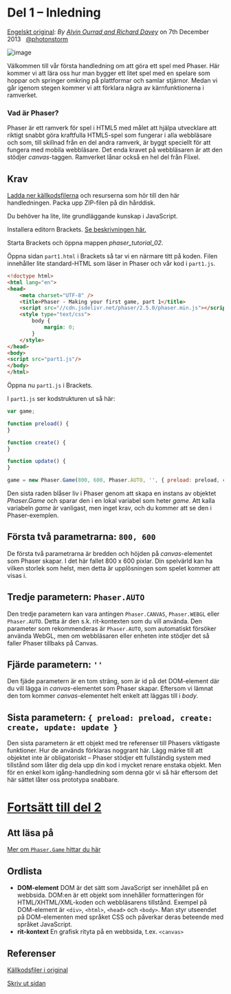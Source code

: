 # Del 1 &ndash; Inledning

[Engelskt original](http://phaser.io/tutorials/making-your-first-phaser-game/index):
_By [Alvin Ourrad and Richard Davey](https://twitter.com/photonstorm)_ on 7th December 2013   [@photonstorm](https://twitter.com/photonstorm) 

![image](http://phaser.io/content/tutorials/making-your-first-phaser-game/tutorial_header.png)

Välkommen till vår första handledning om att göra ett spel med Phaser.
Här kommer vi att lära oss hur man bygger ett litet spel med en spelare som hoppar och springer omkring på plattformar och samlar stjärnor.
Medan vi går igenom stegen kommer vi att förklara några av kärnfunktionerna i ramverket.

### Vad är Phaser?

Phaser är ett ramverk för spel i HTML5 med målet att hjälpa utvecklare att riktigt snabbt göra kraftfulla HTML5-spel som fungerar i alla webbläsare och som, till skillnad från en del andra ramverk, är byggt speciellt för att fungera med mobila webbläsare.
Det enda kravet på webbläsaren är att den stödjer *canvas*-taggen.
Ramverket lånar också en hel del från Flixel.

## Krav

[Ladda ner källkodsfilerna](https://github.com/coderdojolund/phaser-tutorials/archive/master.zip)
och resurserna som hör till den här handledningen. Packa upp ZIP-filen på din hårddisk.

Du behöver ha lite, lite grundläggande kunskap i JavaScript.

Installera editorn Brackets. [Se beskrivningen här.](https://github.com/coderdojolund/flappy-bird-phaser-lessmilk.com/blob/master/docs/flappy-bird-phaser-0.md)

Starta Brackets och öppna mappen *phaser_tutorial_02*.

Öppna sidan `part1.html` i Brackets så tar vi en närmare titt på koden. Filen innehåller lite standard-HTML som läser in Phaser och vår kod i `part1.js`. 

```html
<!doctype html> 
<html lang="en"> 
<head> 
	<meta charset="UTF-8" />
	<title>Phaser - Making your first game, part 1</title>
	<script src="//cdn.jsdelivr.net/phaser/2.5.0/phaser.min.js"></script>
    <style type="text/css">
        body {
            margin: 0;
        }
    </style>
</head>
<body>
<script src="part1.js"/>
</body>
</html>
```

Öppna nu `part1.js` i Brackets.

I `part1.js` ser kodstrukturen ut så här:
```javascript
var game;

function preload() {
}

function create() {
}

function update() {
}

game = new Phaser.Game(800, 600, Phaser.AUTO, '', { preload: preload, create: create, update: update });
```
Den sista raden blåser liv i Phaser genom att skapa en instans av objektet *Phaser.Game* och sparar den i en lokal variabel som heter 
*game*.
Att kalla variabeln *game* är vanligast, men inget krav, och du kommer att se den i Phaser-exemplen.

## Första två parametrarna: `800, 600`
De första två parametrarna är bredden och höjden på *canvas*-elementet som Phaser skapar. I det här fallet 800 x 600 pixlar.
Din spelvärld kan ha vilken storlek som helst, men detta är upplösningen som spelet kommer att visas i. 

## Tredje parametern: `Phaser.AUTO`
Den tredje parametern kan vara antingen `Phaser.CANVAS`, `Phaser.WEBGL` eller `Phaser.AUTO`.
Detta är den s.k. rit-kontexten som du vill använda. Den parameter som rekommenderas är `Phaser.AUTO`, som automatiskt försöker använda WebGL, men om webbläsaren eller enheten inte stödjer det så faller Phaser tillbaks på Canvas.

## Fjärde parametern: `''`
Den fjäde parametern är en tom sträng, som är id på det DOM-element där du vill lägga in *canvas*-elementet som Phaser skapar. Eftersom vi lämnat den tom kommer *canvas*-elementet helt enkelt att läggas till i *body*. 

## Sista parametern: `{ preload: preload, create: create, update: update }`
Den sista parametern är ett objekt med tre referenser till Phasers viktigaste funktioner. Hur de används förklaras noggrant här. Lägg märke till att objektet inte är obligatoriskt &ndash; Phaser stödjer ett fullständig system med tillstånd som låter dig dela upp din kod i mycket renare enstaka objekt. Men för en enkel kom igång-handledning som denna gör vi så här eftersom det här sättet låter oss prototypa snabbare.

# [Fortsätt till del 2](/del2.md)

## Att läsa på
[Mer om `Phaser.Game` hittar du här](http://phaser.io/docs/2.5.0/Phaser.Game.html)

## Ordlista
* **DOM-element** DOM är det sätt som JavaScript ser innehållet på en webbsida. DOM:en är ett objekt som innehåller formatteringen för HTML/XHTML/XML-koden och webbläsarens tillstånd. Exempel på DOM-element är `<div>`, `<html>`, `<head>` och `<body>`. Man styr utseendet på DOM-elementen med språket CSS och påverkar deras beteende med språket JavaScript.
* **rit-kontext** En grafisk rityta på en webbsida, t.ex. `<canvas>`

## Referenser
[Källkodsfiler i original](https://github.com/photonstorm/phaser/raw/master/resources/tutorials/02%20Making%20your%20first%20game/phaser_tutorial_02.zip)

[Skriv ut sidan](https://gitprint.com/coderdojolund/phaser-tutorials/blob/master/making-your-first-phaser-game/index.md)
